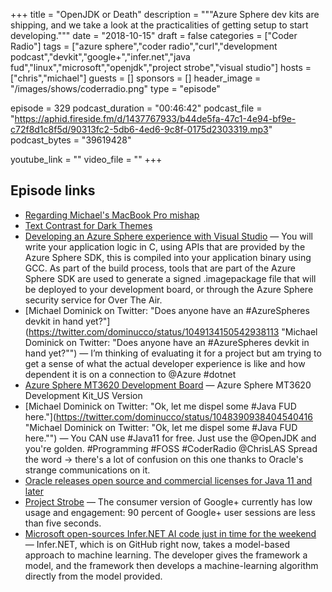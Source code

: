 +++
title = "OpenJDK or Death"
description = """Azure Sphere dev kits are shipping, and we take a look at the practicalities of getting setup to start developing."""
date = "2018-10-15"
draft = false
categories = ["Coder Radio"]
tags = ["azure sphere","coder radio","curl","development podcast","devkit","google+","infer.net","java fud","linux","microsoft","openjdk","project strobe","visual studio"]
hosts = ["chris","michael"]
guests = []
sponsors = []
header_image = "/images/shows/coderradio.png"
type = "episode"

episode = 329
podcast_duration = "00:46:42"
podcast_file = "https://aphid.fireside.fm/d/1437767933/b44de5fa-47c1-4e94-bf9e-c72f8d1c8f5d/90313fc2-5db6-4ed6-9c8f-0175d2303319.mp3"
podcast_bytes = "39619428"

youtube_link = ""
video_file = ""
+++

## Episode links

  * [Regarding Michael's MacBook Pro mishap](https://www.reddit.com/r/CoderRadio/comments/9kk76y/smoked_laptops_coder_radio_327/e70von0/ "Regarding Michael's MacBook Pro mishap")
  * [Text Contrast for Dark Themes](https://www.reddit.com/r/CoderRadio/comments/9kk76y/smoked_laptops_coder_radio_327/e73121z/ "Text Contrast for Dark Themes")
  * [Developing an Azure Sphere experience with Visual Studio](https://azure.microsoft.com/en-us/blog/developing-an-azure-sphere-experience-with-visual-studio/ "Developing an Azure Sphere experience with Visual Studio") — You will write your application logic in C, using APIs that are provided by the Azure Sphere SDK, this is compiled into your application binary using GCC. As part of the build process, tools that are part of the Azure Sphere SDK are used to generate a signed .imagepackage file that will be deployed to your development board, or through the Azure Sphere security service for Over The Air.
  * [Michael Dominick on Twitter: "Does anyone have an #AzureSpheres devkit in hand yet?"](https://twitter.com/dominucco/status/1049134150542938113 "Michael Dominick on Twitter: "Does anyone have an #AzureSpheres devkit in hand yet?"") — I’m thinking of evaluating it for a project but am trying to get a sense of what the actual developer experience is like and how dependent it is on a connection to @Azure #dotnet
  * [Azure Sphere MT3620 Development Board](https://www.seeedstudio.com/MT3620-Development-Board-for-Azure-Sphere-p-3052.html "Azure Sphere MT3620 Development Board") — Azure Sphere MT3620 Development Kit_US Version
  * [Michael Dominick on Twitter: "Ok, let me dispel some #Java FUD here."](https://twitter.com/dominucco/status/1048390938404540416 "Michael Dominick on Twitter: "Ok, let me dispel some #Java FUD here."") — You CAN use #Java11 for free. Just use the @OpenJDK and you're golden. #Programming #FOSS #CoderRadio @ChrisLAS Spread the word -> there's a lot of confusion on this one thanks to Oracle's strange communications on it.
  * [Oracle releases open source and commercial licenses for Java 11 and later](https://hub.packtpub.com/oracle-releases-open-source-and-commercial-licenses-for-java-11-and-later/ "Oracle releases open source and commercial licenses for Java 11 and later")
  * [Project Strobe](https://www.blog.google/technology/safety-security/project-strobe/ "Project Strobe") — The consumer version of Google+ currently has low usage and engagement: 90 percent of Google+ user sessions are less than five seconds.
  * [Microsoft open-sources Infer.NET AI code just in time for the weekend](https://www.theregister.co.uk/2018/10/05/imicrosoft_nfernet/ "Microsoft open-sources Infer.NET AI code just in time for the weekend") — Infer.NET, which is on GitHub right now, takes a model-based approach to machine learning. The developer gives the framework a model, and the framework then develops a machine-learning algorithm directly from the model provided.

